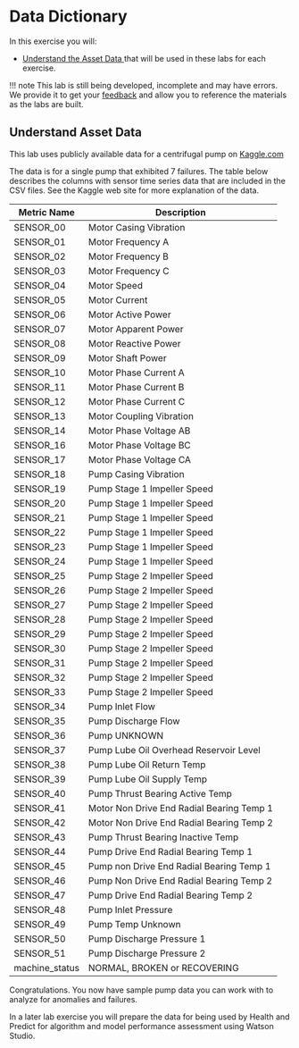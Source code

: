 # Data Dictionary

In this exercise you will:

- [Understand the Asset Data ](data_dictionary) that will be used in these labs for each exercise.

!!! note
    This lab is still being developed, incomplete and may have errors.  We provide it to get your [feedback](https://github.com/IBM/monitor-hands-on-lab/issues/new) and allow you to reference the materials as the labs are built.


## Understand Asset Data
<a name="data_dictionary"></a>

This lab uses publicly available data for a centrifugal pump on [Kaggle.com](https://www.kaggle.com/datasets/nphantawee/pump-sensor-data/discussion/131429?resource=download)

The data is for a single pump that exhibited 7 failures.   The table below describes the columns with sensor time series data that are included in the CSV files. See the Kaggle web site for more explanation of the data.

| Metric Name    | Description                               |
|----------------|-------------------------------------------|
| SENSOR_00      | Motor Casing Vibration                    |
| SENSOR_01      | Motor Frequency A                         |
| SENSOR_02      | Motor Frequency B                         |
| SENSOR_03      | Motor Frequency C                         |
| SENSOR_04      | Motor Speed                               |
| SENSOR_05      | Motor Current                             |
| SENSOR_06      | Motor Active Power                        |
| SENSOR_07      | Motor Apparent Power                      |
| SENSOR_08      | Motor Reactive Power                      |
| SENSOR_09      | Motor Shaft Power                         |
| SENSOR_10      | Motor Phase Current A                     |
| SENSOR_11      | Motor Phase Current B                     |
| SENSOR_12      | Motor Phase Current C                     |
| SENSOR_13      | Motor Coupling Vibration                  |
| SENSOR_14      | Motor Phase Voltage AB                    |
| SENSOR_16      | Motor Phase Voltage BC                    |
| SENSOR_17      | Motor Phase Voltage CA                    |
| SENSOR_18      | Pump Casing Vibration                     |
| SENSOR_19      | Pump Stage 1 Impeller Speed               |
| SENSOR_20      | Pump Stage 1 Impeller Speed               |
| SENSOR_21      | Pump Stage 1 Impeller Speed               |
| SENSOR_22      | Pump Stage 1 Impeller Speed               |
| SENSOR_23      | Pump Stage 1 Impeller Speed               |
| SENSOR_24      | Pump Stage 1 Impeller Speed               |
| SENSOR_25      | Pump Stage 2 Impeller Speed               |
| SENSOR_26      | Pump Stage 2 Impeller Speed               |
| SENSOR_27      | Pump Stage 2 Impeller Speed               |
| SENSOR_28      | Pump Stage 2 Impeller Speed               |
| SENSOR_29      | Pump Stage 2 Impeller Speed               |
| SENSOR_30      | Pump Stage 2 Impeller Speed               |
| SENSOR_31      | Pump Stage 2 Impeller Speed               |
| SENSOR_32      | Pump Stage 2 Impeller Speed               |
| SENSOR_33      | Pump Stage 2 Impeller Speed               |
| SENSOR_34      | Pump Inlet Flow                           |
| SENSOR_35      | Pump Discharge Flow                       |
| SENSOR_36      | Pump UNKNOWN                              |
| SENSOR_37      | Pump Lube Oil Overhead Reservoir Level    |
| SENSOR_38      | Pump Lube Oil Return Temp                 |
| SENSOR_39      | Pump Lube Oil Supply Temp                 |
| SENSOR_40      | Pump Thrust Bearing Active Temp           |
| SENSOR_41      | Motor Non Drive End Radial Bearing Temp 1 |
| SENSOR_42      | Motor Non Drive End Radial Bearing Temp 2 |
| SENSOR_43      | Pump Thrust Bearing Inactive Temp         |
| SENSOR_44      | Pump Drive End Radial Bearing Temp 1      |
| SENSOR_45      | Pump non Drive End Radial Bearing Temp 1  |
| SENSOR_46      | Pump Non Drive End Radial Bearing Temp 2  |
| SENSOR_47      | Pump Drive End Radial Bearing Temp 2      |
| SENSOR_48      | Pump Inlet Pressure                       |
| SENSOR_49      | Pump Temp Unknown                         |
| SENSOR_50      | Pump Discharge Pressure 1                 |
| SENSOR_51      | Pump Discharge Pressure 2                 |
| machine_status | NORMAL, BROKEN or RECOVERING              |


Congratulations.  You now have sample pump data you can work with to analyze for anomalies and failures.

In a later lab exercise you will prepare the data for being used by Health and Predict for algorithm and model performance assessment using Watson Studio.

